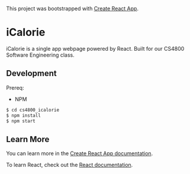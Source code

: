 This project was bootstrapped with [Create React App](https://github.com/facebook/create-react-app).

# iCalorie

iCalorie is a single app webpage powered by React. Built for our CS4800 Software Engineering class.

## Development

Prereq:

- NPM

```sh
$ cd cs4800_icalorie
$ npm install
$ npm start
```

## Learn More

You can learn more in the [Create React App documentation](https://facebook.github.io/create-react-app/docs/getting-started).

To learn React, check out the [React documentation](https://reactjs.org/).

